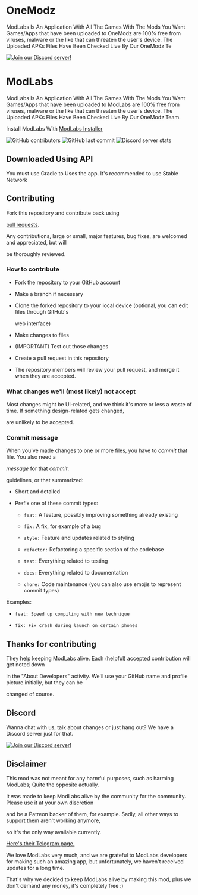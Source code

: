 # OneModz
ModLabs Is An Application With All The Games With The Mods You Want
Games/Apps that have been uploaded to OneModz are 100% free from viruses, malware or the like that can threaten the user's device.
The Uploaded APKs Files Have Been Checked Live By Our OneModz Te


   [![Join our Discord server!](https://media.discordapp.net/attachments/991069266486919268/993260753538777088/20220704_035916.jpg)](https://discord.gg/WNrPyBUZsE)

# ModLabs

ModLabs Is An Application With All The Games With The Mods You Want Games/Apps that have been uploaded to ModLabs are 100% free from viruses, malware or the like that can threaten the user's device. The Uploaded APKs Files Have Been Checked Live By Our OneModz Team.

Install ModLabs With [ ModLabs Installer ](https://github.com/MikuuModz/ModLabsInstaller)

![GitHub contributors](https://img.shields.io/github/contributors/Sketchware-Pro/Sketchware-Pro) ![GitHub last commit](https://img.shields.io/github/last-commit/Sketchware-Pro/Sketchware-Pro) ![Discord server stats](https://img.shields.io/discord/790686719753846785)

## Downloaded Using API

You must use Gradle to Uses the app. It's recommended to use Stable Network

## Contributing

Fork this repository and contribute back using

[pull requests](https://github.com/ModLabsOfficial/ModLabs/pulls).

Any contributions, large or small, major features, bug fixes, are welcomed and appreciated, but will

be thoroughly reviewed.

### How to contribute

- Fork the repository to your GitHub account

- Make a branch if necessary

- Clone the forked repository to your local device (optional, you can edit files through GitHub's

  web interface)

- Make changes to files

- (IMPORTANT) Test out those changes

- Create a pull request in this repository

- The repository members will review your pull request, and merge it when they are accepted.

### What changes we'll (most likely) not accept

Most changes might be UI-related, and we think it's more or less a waste of time. If something design-related gets changed,

are unlikely to be accepted.

### Commit message

When you've made changes to one or more files, you have to *commit* that file. You also need a

*message* for that *commit*.

guidelines, or that summarized:

- Short and detailed

- Prefix one of these commit types:

   - `feat:` A feature, possibly improving something already existing

   - `fix:` A fix, for example of a bug

   - `style:` Feature and updates related to styling

   - `refactor:` Refactoring a specific section of the codebase

   - `test:` Everything related to testing

   - `docs:` Everything related to documentation

   - `chore:` Code maintenance (you can also use emojis to represent commit types)

Examples:

 - `feat: Speed up compiling with new technique`

 - `fix: Fix crash during launch on certain phones`

## Thanks for contributing

They help keeping ModLabs alive. Each (helpful) accepted contribution will get noted down

in the "About Developers" activity. We'll use your GitHub name and profile picture initially, but they can be

changed of course.

## Discord

Wanna chat with us, talk about changes or just hang out? We have a Discord server just for that.

[![Join our Discord server!](https://media.discordapp.net/attachments/991069266486919268/993431470339272784/20220704_152043.jpg)](https://discord.gg/WNrPyBUZsE)

## Disclaimer

This mod was not meant for any harmful purposes, such as harming ModLabs; Quite the opposite actually.

It was made to keep ModLabs alive by the community for the community. Please use it at your own discretion

and be a Patreon backer of them, for example. Sadly, all other ways to support them aren't working anymore,

so it's the only way available currently.

[Here's their Telegram page.](https://t.me/ModLabs72)

We love ModLabs very much, and we are grateful to ModLabs developers for making such an amazing app, but unfortunately, we haven't received updates for a long time.

That's why we decided to keep ModLabs alive by making this mod, plus we don't demand any money, it's completely free :)

